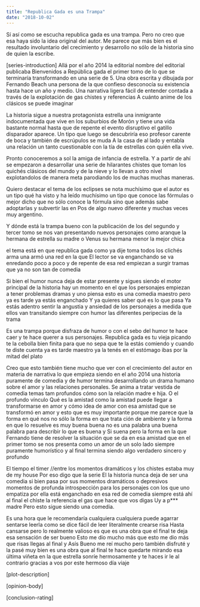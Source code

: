 ```yaml
---
title: "Republica Gada es una Trampa"
date: "2018-10-02"
---
```


Sí así como se escucha republica gada es una trampa. Pero no creo que esa haya sido la idea original del autor. Me parece que más bien es el resultado involuntario del crecimiento y desarrollo no sólo de la historia sino de quien la escribe.

\[series-introduction\]
Allá por el año 2014 la editorial nombre del editorial publicaba Bienvenidos a República gada el primer tomo de lo que se terminaría transformando en una serie de 5. Una obra escrita y dibujada por Fernando Beach una persona de la que confieso desconocía su existencia hasta hace un año y medio. Una narrativa ligera fácil de entender contada a través de la explotación de gas chistes y referencias A cuánto anime de los clásicos se puede imaginar

La historia sigue a nuestra protagonista estrella una inmigrante indocumentada que vive en los suburbios de Morón y tiene una vida bastante normal hasta que de repente el evento disruptivo el gatillo disparador aparece. Un tipo que luego se descubriría eso profesor carente de boca y también de escrúpulos se muda A la casa de al lado y entabla una relación un tanto cuestionable con la tía de estrellas con quién ella vive.

Pronto conoceremos a sol la amiga de infancia de estrella. Y a partir de ahí se empezaron a desarrollar una serie de hilarantes chistes que toman los quichés clásicos del mundo y de la nieve y lo llevan a otro nivel explotandolos de manera meta parodiando los de muchas muchas maneras.

Quiero destacar el tema de los eclipses se nota muchísimo que el autor es un tipo qué ha visto y ha leído muchísimo un tipo que conoce las fórmulas o mejor dicho que no sólo conoce la fórmula sino que además sabe adoptarlas y subvertir las en Pos de algo nuevo diferente y muchas veces muy argentino.

Y dónde está la trampa bueno con la publicación de los del segundo y tercer tomo se nos van presentando nuevos personajes como aranque la hermana de estrella su madre o Venus su hermana menor la mejor chica

el tema está en que republica gada como ya dije toma todos los clichés arma una armó una red en la que El lector se va enganchando se va enredando poco a poco y de repente de esa red empiezan a surgir tramas que ya no son tan de comedia

Si bien el humor nunca deja de estar presente y sigues siendo el motor principal de la historia hay un momento en el que los personajes empiezan a tener problemas dramas y uno piensa esto es una comedia maestro pero ya es tarde ya estás enganchado Y ya quieres saber qué es lo que pasa Ya estás adentro sentir la angustia y ansiedad de los personajes a medida que ellos van transitando siempre con humor las diferentes peripecias de la trama

Es una trampa porque disfraza de humor o con el sebo del humor te hace caer y te hace querer a sus personajes. Republica gada es tu vieja picando te la cebolla bien finita para que no sepa que te la estás comiendo y cuando te diste cuenta ya es tarde maestro ya la tenés en el estómago ibas por la mitad del plato

Creo que esto también tiene mucho que ver con el crecimiento del autor en materia de narrativa lo que empieza siendo en el año 2014 una historia puramente de comedia y de humor termina desarrollando un drama humano sobre el amor y las relaciones personales. Se anima a tratar vestida de comedia temas tam profundos cómo son la relación madre e hija. O el profundo vínculo Qué es la amistad como la amistad puede llegar a transformarse en amor y cómo idea de amor con esa amistad que se transformó en amor y esto que es muy importante porque me parece que la forma en qué nos no sólo la forma en que trata ción de ambiente y la forma en que lo resuelve es muy buena buena no es una palabra una buena palabra para describir lo que es buena y Si suena pero la forma en la que Fernando tiene de resolver la situación que se da en esa amistad que en el primer tomo se nos presenta como un amor de un solo lado siempre puramente humorístico y al final termina siendo algo verdadero sincero y profundo

El tiempo el timer //entre los momentos dramáticos y los chistes estaba muy de my house Por eso digo que la serie El la historia nunca deja de ser una comedia si bien pasa por sus momentos dramáticos o depresivos momentos de profunda introspección para los personajes con los que uno empatiza por ella está enganchado en esa red de comedia siempre está ahí al final el chiste la referencia el gas que hace que vos digas Uy a p\*\*\* madre Pero esto sigue siendo una comedia.

Es una hora que le recomendaría cualquiera cualquiera puede agarrar sentarse leerla como se dice fácil de leer literalmente crearse risa Hasta cansarse pero lo realmente valioso es que es una obra que el final te deja esa sensación de ser bueno Esto me dio mucho más que esto me dio más que risas llegas al final y Asís Bueno me reí mucho pero también disfruté y la pasé muy bien es una obra que al final te hace quedarte mirando esa última viñeta en la que estrella sonríe hermosamente y te haces ir le al contrario gracias a vos por este hermoso día viaje

\[plot-description\]

\[opinion-body\]

\[conclusion-rating\]
